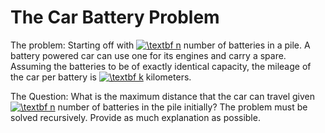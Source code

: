 # The Car Battery Problem
The problem:
Starting off with <a href="https://www.codecogs.com/eqnedit.php?latex=\textbf&space;n" target="_blank"><img src="https://latex.codecogs.com/png.latex?\textbf&space;n" title="\textbf n" /></a> number of batteries in a pile. A battery powered car can use one for its engines and carry a spare. Assuming the batteries to be of exactly identical capacity, the mileage of the car per battery is <a href="https://www.codecogs.com/eqnedit.php?latex=\textbf&space;k" target="_blank"><img src="https://latex.codecogs.com/png.latex?\textbf&space;k" title="\textbf k" /></a> kilometers.

The Question:
What is the maximum distance that the car can travel given <a href="https://www.codecogs.com/eqnedit.php?latex=\textbf&space;n" target="_blank"><img src="https://latex.codecogs.com/png.latex?\textbf&space;n" title="\textbf n" /></a> number of batteries in the pile initially? The problem must be solved recursively. Provide as much explanation as possible.
